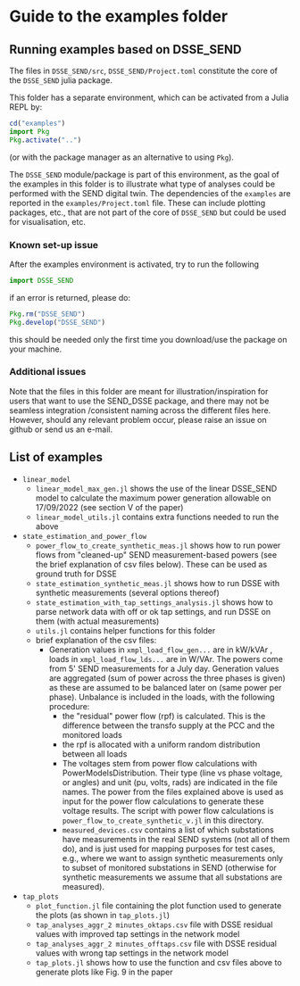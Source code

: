 # Guide to the examples folder

## Running examples based on DSSE_SEND

The files in `DSSE_SEND/src`, `DSSE_SEND/Project.toml` constitute the core of the `DSSE_SEND` julia package.

This folder has a separate environment, which can be activated from a Julia REPL by:
```julia
cd("examples")
import Pkg
Pkg.activate("..")
```
(or with the package manager as an alternative to using `Pkg`).

The `DSSE_SEND` module/package is part of this environment, as the goal of the examples in this folder is to illustrate what type of analyses could be performed with the SEND digital twin.
The dependencies of the `examples` are reported in the `examples/Project.toml` file. These can include plotting packages, etc., that are not part of the core of `DSSE_SEND` but could
be used for visualisation, etc.

### Known set-up issue
After the examples environment is activated, try to run the following
```julia
import DSSE_SEND
``` 
if an error is returned, please do:
```julia
Pkg.rm("DSSE_SEND")
Pkg.develop("DSSE_SEND")
```
this should be needed only the first time you download/use the package on your machine.

### Additional issues
Note that the files in this folder are meant for illustration/inspiration for users that want to use the SEND_DSSE package, and there may not be seamless integration /consistent naming across the different files here.
However, should any relevant problem occur, please raise an issue on github or send us an e-mail.

## List of examples
- `linear_model`
    - `linear_model_max_gen.jl` shows the use of the linear DSSE_SEND model to calculate the maximum power generation allowable on 17/09/2022 (see section V of the paper)
    - `linear_model_utils.jl` contains extra functions needed to run the above
- `state_estimation_and_power_flow`
    - `power_flow_to_create_synthetic_meas.jl` shows how to run power flows from "cleaned-up" SEND measurement-based powers (see the brief explanation of csv files below). These can be used as ground truth for DSSE
    - `state_estimation_synthetic_meas.jl` shows how to run DSSE with synthetic measurements (several options thereof)
    - `state_estimation_with_tap_settings_analysis.jl` shows how to parse network data with off or ok tap settings, and run DSSE on them (with actual measurements)
    - `utils.jl` contains helper functions for this folder
    - brief explanation of the csv files:
        - Generation values in `xmpl_load_flow_gen...` are in kW/kVAr , loads in `xmpl_load_flow_lds...` are in W/VAr.
            The powers come from 5' SEND measurements for a July day. Generation values are aggregated (sum of power across the three phases is given) as these are assumed to be balanced later on (same power per phase). Unbalance is included in the loads, with the following procedure:
            - the "residual" power flow (rpf) is calculated. This is the difference between the transfo supply at the PCC and the monitored loads
            - the rpf is allocated with a uniform random distribution between all loads
            - The voltages stem from power flow calculations with PowerModelsDistribution. Their type (line vs phase voltage, or angles) and unit (pu, volts, rads) are indicated in the file names.
            The power from the files explained above is used as input for the power flow calculations to generate these voltage results.
            The script with power flow calculations is `power_flow_to_create_synthetic_v.jl` in this directory.
            - `measured_devices.csv` contains a list of which substations have measurements in the real SEND systems (not all of them do), and is just used for mapping purposes for test cases, e.g., where we want to assign synthetic measurements only to subset of monitored substations in SEND (otherwise for synthetic measurements we assume that all substations are measured).
- `tap_plots`
    - `plot_function.jl` file containing the plot function used to generate the plots (as shown in `tap_plots.jl`)
    - `tap_analyses_aggr_2 minutes_oktaps.csv`  file with DSSE residual values with improved tap settings in the network model
    - `tap_analyses_aggr_2 minutes_offtaps.csv` file with DSSE residual values with wrong tap settings in the network model
    - `tap_plots.jl` shows how to use the function and csv files above to generate plots like Fig. 9 in the paper